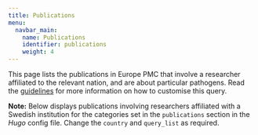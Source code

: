 ```yaml
---
title: Publications
menu:
  navbar_main:
    name: Publications
    identifier: publications
    weight: 4
---
```


This page lists the publications in Europe PMC that involve a researcher affiliated to the relevant nation, and are about particular pathogens. Read the <a target="_blank" href="https://github.com/ScilifelabDataCentre/node-pathogens-portal?tab=readme-ov-file#publications">guidelines</a> for more information on how to customise this query.

**Note:** Below displays publications involving researchers affiliated with a Swedish institution for the categories set in the `publications` section in the _Hugo_ config file. Change the `country` and `query_list` as required.
